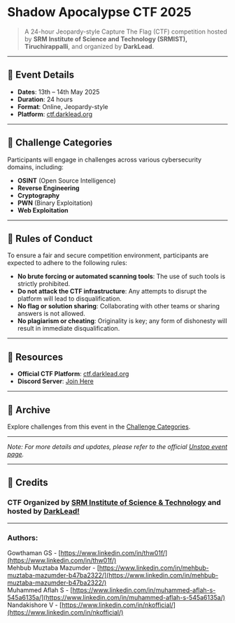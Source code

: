 # Shadow Apocalypse CTF 2025

> A 24-hour Jeopardy-style Capture The Flag (CTF) competition hosted by **SRM Institute of Science and Technology (SRMIST), Tiruchirappalli**, and organized by **DarkLead**.

---

## 📅 Event Details

- **Dates**: 13th – 14th May 2025
- **Duration**: 24 hours
- **Format**: Online, Jeopardy-style
- **Platform**: [ctf.darklead.org](https://ctf.darklead.org)

---

## 🧠 Challenge Categories

Participants will engage in challenges across various cybersecurity domains, including:

- **OSINT** (Open Source Intelligence)
- **Reverse Engineering**
- **Cryptography**
- **PWN** (Binary Exploitation)
- **Web Exploitation**

---

## 📝 Rules of Conduct

To ensure a fair and secure competition environment, participants are expected to adhere to the following rules:

- **No brute forcing or automated scanning tools**: The use of such tools is strictly prohibited.
- **Do not attack the CTF infrastructure**: Any attempts to disrupt the platform will lead to disqualification.
- **No flag or solution sharing**: Collaborating with other teams or sharing answers is not allowed.
- **No plagiarism or cheating**: Originality is key; any form of dishonesty will result in immediate disqualification.

---

## 🔗 Resources

- **Official CTF Platform**: [ctf.darklead.org](https://ctf.darklead.org)
- **Discord Server**: [Join Here](https://discord.gg/bgduuS3J)

---

## 📂 Archive

Explore challenges from this event in the [Challenge Categories](Categories/misc.md).

---

*Note: For more details and updates, please refer to the official [Unstop event page](https://unstop.com/competitions/shadow-apocalypse-ctf-2025-srm-institute-of-science-and-technology-srmist-tiruchirappalli-1475028).*

---

## 👑 Credits

### CTF Organized by [SRM Institute of Science & Technology](https://www.srmist.edu.in/) and hosted by [DarkLead!](https://darklead.org)  
  
---
### Authors:  
Gowthaman GS - [https://www.linkedin.com/in/thw01f/](https://www.linkedin.com/in/thw01f/)  
Mehbub Muztaba Mazumder - [https://www.linkedin.com/in/mehbub-muztaba-mazumder-b47ba2322/](https://www.linkedin.com/in/mehbub-muztaba-mazumder-b47ba2322/)  
Muhammed Aflah S - [https://www.linkedin.com/in/muhammed-aflah-s-545a6135a/](https://www.linkedin.com/in/muhammed-aflah-s-545a6135a/)  
Nandakishore V - [https://www.linkedin.com/in/nkofficial/](https://www.linkedin.com/in/nkofficial/)  